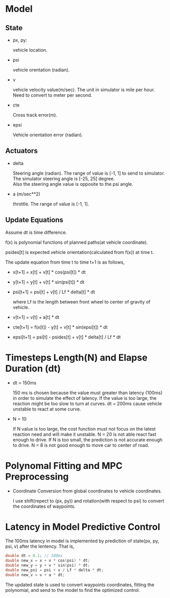# Model 
## State
* px, py: 

  vehicle location.

* psi 

  vehicle orentation (radian).
  
* v

  vehicle velocity value(m/sec).  The unit in simulator is mile per hour.  Need to convert to meter per second.
  
* cte 

  Cross track error(m). 
  
* epsi
  
  Vehicle orientation error (radian).
  
## Actuators

* delta 

  Steering angle (radian).  The range of value is [-1, 1] to send to simulator. The simulator steering angle is [-25, 25] degree.  
  Also the steering angle value is opposite to the psi angle.  
  
* a (m/sec**2)

  throttle.  The range of value is [-1, 1]. 

## Update Equations

   Assume dt is time difference.  
   
   f(x) is polynomial functions of planned paths(at vehicle coordinate).
   
   psides[t] is expected vehicle orientation(calculated from f(x)) at time t.
   
   The update equation from time t to time t+1 is as follows,
   
* x[t+1] = x[t] + v[t] * cos(psi[t]) * dt
* y[t+1] = y[t] + v[t] * sin(psi[t]) * dt
* psi[t+1] = psi[t] + v[t] / Lf * delta[t] * dt
  
  where Lf is the length between front wheel to center of gravity of vehicle.
  
* v[t+1] = v[t] + a[t] * dt
* cte[t+1] = f(x[t]) - y[t] + v[t] * sin(epsi[t]) * dt
* epsi[t+1] = psi[t] - psides[t] + v[t] * delta[t] / Lf * dt

# Timesteps Length(N) and Elapse Duration (dt)

* dt = 150ms
   
   150 ms is chosen because the value must greater than latency (100ms) in order to simulate the effect of latency.  If the value is 
   too large, the reaction might be too slow to turn at curves. dt = 200ms cause vehicle unstable to react at some curve.  
   
* N = 10
   
   If N value is too large, the cost function must not focus on the latest reaction need and will make it unstable. N = 20 is not able 
   react fast enough to drive.
   If N is too small, the prediction is not accurate enough to drive. N = 8 is not good enough to move car to center of road.
   
# Polynomal Fitting and MPC Preprocessing

* Coordinate Conversion from global coordinates to vehicle coordinates.

   I use shift(repect to (px, py)) and rotation(with respect to psi) to convert the coordinates of waypoints.  
   
# Latency in Model Predictive Control
   
   The 100ms latency in model is implemented by prediction of state(px, py, psi, v) after the lentency. 
   That is,
   ```c
   double dt = 0.1; // 100ms
   double new_x = x + v * cos(psi) * dt;
   double new_y = y + v * sin(psi) * dt;
   double new_psi = psi + v / Lf * delta * dt;
   double new_v = v + a * dt;
   ```
   
   The updated state is used to convert waypoints coordinates, fitting the polynomial, and send to the model to find the optimized control.  
   
   
   
   
